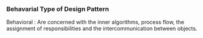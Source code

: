 ### Behavarial Type of Design Pattern
Behavioral : Are concerned with the inner algorithms, process flow, the assignment of responsibilities and the intercommunication between objects.
